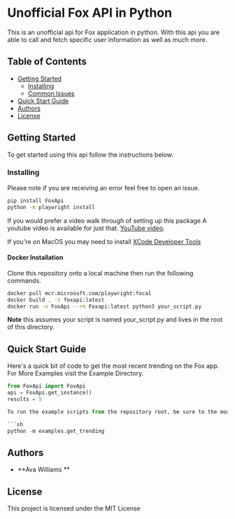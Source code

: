 # Unofficial Fox API in Python

This is an unofficial api for Fox application in python. With this api you are able to call and fetch specific user information as well as much more.

## Table of Contents
- [Getting Started](#getting-started)
    - [Installing](#installing)
    - [Common Issues](#common-issues)
- [Quick Start Guide](#quick-start-guide)
- [Authors](#authors)
- [License](#license)

## Getting Started

To get started using this api follow the instructions below.

### Installing

Please note if you are receiving an error feel free to open an issue.

```sh
pip install FoxApi
python -m playwright install
```
If you would prefer a video walk through of setting up this package A youtube video is available for just that. [YouTube video](https://www.youtube.com/).

If you're on MacOS you may need to install [XCode Developer Tools](https://webkit.org/build-tools/)

#### Docker Installation

Clone this repository onto a local machine then run the following commands.

```sh
docker pull mcr.microsoft.com/playwright:focal
docker build . -t foxapi:latest
docker run -v FoxApi --rm Foxapi:latest python3 your_script.py
```

**Note** this assumes your script is named your_script.py and lives in the root of this directory.

## Quick Start Guide

Here's a quick bit of code to get the most recent trending on the Fox app. For More Examples visit the Example Directory.

```py
from FoxApi import FoxApi
api = FoxApi.get_instance()
results = 5

To run the example scripts from the repository root, be sure to the module form of python the interpreter

```sh
python -m examples.get_trending
```

## Authors

* **Ava Williams ** 

## License

This project is licensed under the MIT License
